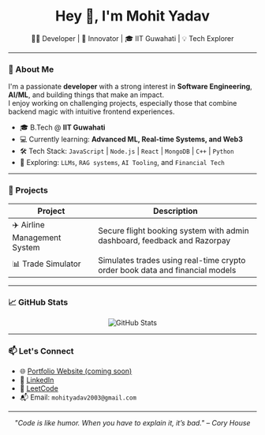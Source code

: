 <h1 align="center">Hey 👋, I'm Mohit Yadav</h1>
<p align="center">🧑‍💻 Developer | 🚀 Innovator | 🎓 IIT Guwahati | 💡 Tech Explorer</p>

---

### 🚀 About Me

I'm a passionate **developer** with a strong interest in **Software Engineering**, **AI/ML**, and building things that make an impact.  
I enjoy working on challenging projects, especially those that combine backend magic with intuitive frontend experiences.

- 🎓 B.Tech @ **IIT Guwahati**
- 💻 Currently learning: **Advanced ML, Real-time Systems, and Web3**
- 🛠️ Tech Stack: `JavaScript` | `Node.js` | `React` | `MongoDB` | `C++` | `Python`
- 🌱 Exploring: `LLMs`, `RAG systems`, `AI Tooling`, and `Financial Tech`

---

### 🔨 Projects

| Project | Description |
|--------|-------------|
| ✈️ Airline Management System | Secure flight booking system with admin dashboard, feedback and Razorpay |
| 📊 Trade Simulator | Simulates trades using real-time crypto order book data and financial models |

---

### 📈 GitHub Stats

<p align="center">
  <img src="https://github-readme-stats.vercel.app/api?username=mohityadav2003&show_icons=true&theme=tokyonight" alt="GitHub Stats" />
</p>

---

### 📫 Let's Connect

- 🌐 [Portfolio Website (coming soon)]()
- 💼 [LinkedIn](https://linkedin.com/in/mohityadav2003)
- 🧠 [LeetCode](https://leetcode.com/mohityadav2003)
- 📬 Email: `mohityadav2003@gmail.com`

---

<p align="center">
  <em>"Code is like humor. When you have to explain it, it’s bad." – Cory House</em>
</p>

<img src="https://your-domain.com/api/track.gif" width="1" height="1" />
